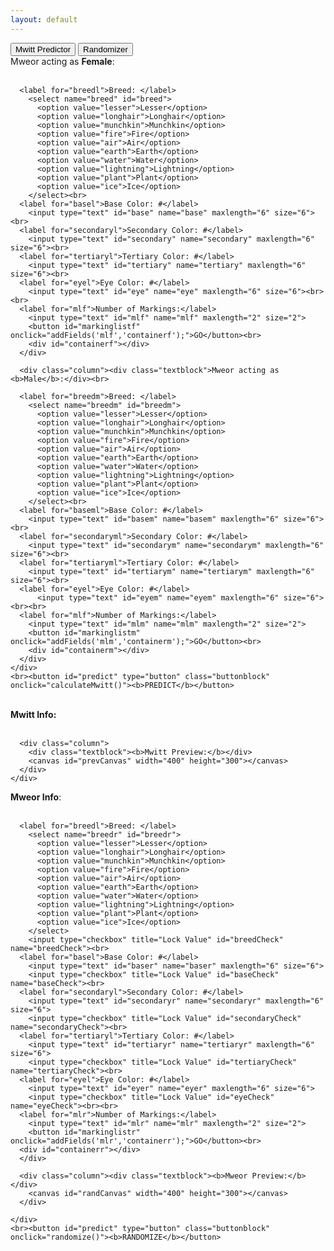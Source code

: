 ```yaml
---
layout: default
---
```


<div class="tab">
  <button class="tablinks" onclick="changeTab(event, 'Mwitt Predictor')" id="defaultOpen">Mwitt Predictor</button>
  <button class="tablinks" onclick="changeTab(event, 'Randomizer')">Randomizer</button>
</div>

<div id="Mwitt Predictor" class="tabcontent">
  <div class="box">
    <div class="row">
      <div class="column"><div class="textblock">Mweor acting as <b>Female</b>:</div><br>

      <label for="breedl">Breed: </label>
        <select name="breed" id="breed">
          <option value="lesser">Lesser</option>
          <option value="longhair">Longhair</option>
          <option value="munchkin">Munchkin</option>
          <option value="fire">Fire</option>
          <option value="air">Air</option>
          <option value="earth">Earth</option>
          <option value="water">Water</option>
          <option value="lightning">Lightning</option>
          <option value="plant">Plant</option>
          <option value="ice">Ice</option>
        </select><br>
      <label for="basel">Base Color: #</label>
        <input type="text" id="base" name="base" maxlength="6" size="6"><br>
      <label for="secondaryl">Secondary Color: #</label>
        <input type="text" id="secondary" name="secondary" maxlength="6" size="6"><br>
      <label for="tertiaryl">Tertiary Color: #</label>
        <input type="text" id="tertiary" name="tertiary" maxlength="6" size="6"><br>
      <label for="eyel">Eye Color: #</label>
        <input type="text" id="eye" name="eye" maxlength="6" size="6"><br><br>
      <label for="mlf">Number of Markings:</label>
        <input type="text" id="mlf" name="mlf" maxlength="2" size="2">
        <button id="markinglistf" onclick="addFields('mlf','containerf');">GO</button><br>
        <div id="containerf"></div>
      </div>

      <div class="column"><div class="textblock">Mweor acting as <b>Male</b>:</div><br>

      <label for="breedm">Breed: </label>
        <select name="breedm" id="breedm">
          <option value="lesser">Lesser</option>
          <option value="longhair">Longhair</option>
          <option value="munchkin">Munchkin</option>
          <option value="fire">Fire</option>
          <option value="air">Air</option>
          <option value="earth">Earth</option>
          <option value="water">Water</option>
          <option value="lightning">Lightning</option>
          <option value="plant">Plant</option>
          <option value="ice">Ice</option>
        </select><br>
      <label for="baseml">Base Color: #</label>
        <input type="text" id="basem" name="basem" maxlength="6" size="6"><br>
      <label for="secondaryml">Secondary Color: #</label>
        <input type="text" id="secondarym" name="secondarym" maxlength="6" size="6"><br>
      <label for="tertiaryml">Tertiary Color: #</label>
        <input type="text" id="tertiarym" name="tertiarym" maxlength="6" size="6"><br>
      <label for="eyel">Eye Color: #</label>
          <input type="text" id="eyem" name="eyem" maxlength="6" size="6"><br><br>
      <label for="mlf">Number of Markings:</label>
        <input type="text" id="mlm" name="mlm" maxlength="2" size="2">
        <button id="markinglistm" onclick="addFields('mlm','containerm');">GO</button><br>
        <div id="containerm"></div>
      </div>
    </div>
    <br><button id="predict" type="button" class="buttonblock" onclick="calculateMwitt()"><b>PREDICT</b></button>
  </div>
  <br>
  <div class="box">
    <div class="row">
      <div class="column">
        <div class="container">
          <div class="textblock"><b>Mwitt Info:</b></div><br>
          <div id="cMwittInfo"></div>
        </div>
      </div>

      <div class="column">
        <div class="textblock"><b>Mwitt Preview:</b></div>
        <canvas id="prevCanvas" width="400" height="300"></canvas>
      </div>
    </div>
  </div>
</div>

<div id="Randomizer" class="tabcontent">
  <div class="box">
    <div class="row">
      <div class="column"><div class="textblock"><b>Mweor Info</b>:</div><br>

      <label for="breedl">Breed: </label>
        <select name="breedr" id="breedr">
          <option value="lesser">Lesser</option>
          <option value="longhair">Longhair</option>
          <option value="munchkin">Munchkin</option>
          <option value="fire">Fire</option>
          <option value="air">Air</option>
          <option value="earth">Earth</option>
          <option value="water">Water</option>
          <option value="lightning">Lightning</option>
          <option value="plant">Plant</option>
          <option value="ice">Ice</option>
        </select>
        <input type="checkbox" title="Lock Value" id="breedCheck" name="breedCheck"><br>
      <label for="basel">Base Color: #</label>
        <input type="text" id="baser" name="baser" maxlength="6" size="6">
        <input type="checkbox" title="Lock Value" id="baseCheck" name="baseCheck"><br>
      <label for="secondaryl">Secondary Color: #</label>
        <input type="text" id="secondaryr" name="secondaryr" maxlength="6" size="6">
        <input type="checkbox" title="Lock Value" id="secondaryCheck" name="secondaryCheck"><br>
      <label for="tertiaryl">Tertiary Color: #</label>
        <input type="text" id="tertiaryr" name="tertiaryr" maxlength="6" size="6">
        <input type="checkbox" title="Lock Value" id="tertiaryCheck" name="tertiaryCheck"><br>
      <label for="eyel">Eye Color: #</label>
        <input type="text" id="eyer" name="eyer" maxlength="6" size="6">
        <input type="checkbox" title="Lock Value" id="eyeCheck" name="eyeCheck"><br><br>
      <label for="mlr">Number of Markings:</label>
        <input type="text" id="mlr" name="mlr" maxlength="2" size="2">
        <button id="markinglistr" onclick="addFields('mlr','containerr');">GO</button><br>
      <div id="containerr"></div>
      </div>  

      <div class="column"><div class="textblock"><b>Mweor Preview:</b></div>
        <canvas id="randCanvas" width="400" height="300"></canvas>
      </div>

    </div>
    <br><button id="predict" type="button" class="buttonblock" onclick="randomize()"><b>RANDOMIZE</b></button>
  </div>
</div>

<script>
  document.getElementById("defaultOpen").click();
</script>
